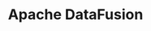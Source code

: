 ---
blog: https://datafusion.apache.org/blog
codehost: https://github.com/https://github.com/apache/datafusion
logohandle: apache_datafusion
sort: datafusion
title: Apache DataFusion
website: https://datafusion.apache.org/
---